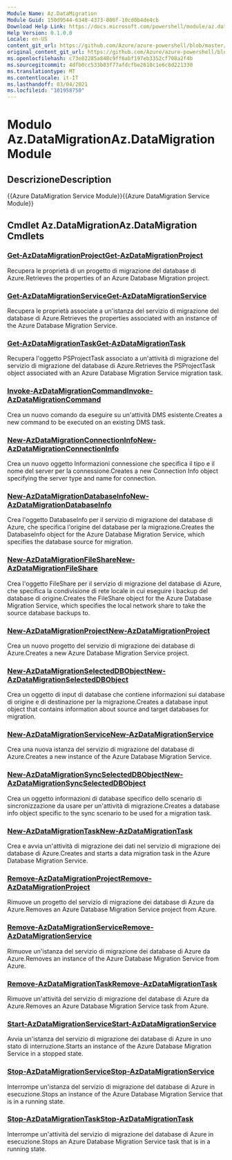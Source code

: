 ```yaml
---
Module Name: Az.DataMigration
Module Guid: 150d9544-6348-4373-806f-10cd0b4de4cb
Download Help Link: https://docs.microsoft.com/powershell/module/az.datamigration
Help Version: 0.1.0.0
Locale: en-US
content_git_url: https://github.com/Azure/azure-powershell/blob/master/src/DataMigration/DataMigration/help/Az.DataMigration.md
original_content_git_url: https://github.com/Azure/azure-powershell/blob/master/src/DataMigration/DataMigration/help/Az.DataMigration.md
ms.openlocfilehash: c73e82285a848c9ff6abf197eb3352cf708a2f4b
ms.sourcegitcommit: 4dfb0cc533b83f77afdcfbe2618c1e6c8d221330
ms.translationtype: MT
ms.contentlocale: it-IT
ms.lasthandoff: 03/04/2021
ms.locfileid: "101958750"
---
```

# <span data-ttu-id="2db48-101">Modulo Az.DataMigration</span><span class="sxs-lookup"><span data-stu-id="2db48-101">Az.DataMigration Module</span></span>
## <span data-ttu-id="2db48-102">Descrizione</span><span class="sxs-lookup"><span data-stu-id="2db48-102">Description</span></span>
<span data-ttu-id="2db48-103">{{Azure DataMigration Service Module}}</span><span class="sxs-lookup"><span data-stu-id="2db48-103">{{Azure DataMigration Service Module}}</span></span>

## <span data-ttu-id="2db48-104">Cmdlet Az.DataMigration</span><span class="sxs-lookup"><span data-stu-id="2db48-104">Az.DataMigration Cmdlets</span></span>
### [<span data-ttu-id="2db48-105">Get-AzDataMigrationProject</span><span class="sxs-lookup"><span data-stu-id="2db48-105">Get-AzDataMigrationProject</span></span>](Get-AzDataMigrationProject.md)
<span data-ttu-id="2db48-106">Recupera le proprietà di un progetto di migrazione del database di Azure.</span><span class="sxs-lookup"><span data-stu-id="2db48-106">Retrieves the properties of an Azure Database Migration project.</span></span>

### [<span data-ttu-id="2db48-107">Get-AzDataMigrationService</span><span class="sxs-lookup"><span data-stu-id="2db48-107">Get-AzDataMigrationService</span></span>](Get-AzDataMigrationService.md)
<span data-ttu-id="2db48-108">Recupera le proprietà associate a un'istanza del servizio di migrazione del database di Azure.</span><span class="sxs-lookup"><span data-stu-id="2db48-108">Retrieves the properties associated with an instance of the Azure Database Migration Service.</span></span> 

### [<span data-ttu-id="2db48-109">Get-AzDataMigrationTask</span><span class="sxs-lookup"><span data-stu-id="2db48-109">Get-AzDataMigrationTask</span></span>](Get-AzDataMigrationTask.md)
<span data-ttu-id="2db48-110">Recupera l'oggetto PSProjectTask associato a un'attività di migrazione del servizio di migrazione del database di Azure.</span><span class="sxs-lookup"><span data-stu-id="2db48-110">Retrieves the PSProjectTask object associated with an Azure Database Migration Service migration task.</span></span>

### [<span data-ttu-id="2db48-111">Invoke-AzDataMigrationCommand</span><span class="sxs-lookup"><span data-stu-id="2db48-111">Invoke-AzDataMigrationCommand</span></span>](Invoke-AzDataMigrationCommand.md)
<span data-ttu-id="2db48-112">Crea un nuovo comando da eseguire su un'attività DMS esistente.</span><span class="sxs-lookup"><span data-stu-id="2db48-112">Creates a new command to be executed on an existing DMS task.</span></span>

### [<span data-ttu-id="2db48-113">New-AzDataMigrationConnectionInfo</span><span class="sxs-lookup"><span data-stu-id="2db48-113">New-AzDataMigrationConnectionInfo</span></span>](New-AzDataMigrationConnectionInfo.md)
<span data-ttu-id="2db48-114">Crea un nuovo oggetto Informazioni connessione che specifica il tipo e il nome del server per la connessione.</span><span class="sxs-lookup"><span data-stu-id="2db48-114">Creates a new Connection Info object specifying the server type and name for connection.</span></span>

### [<span data-ttu-id="2db48-115">New-AzDataMigrationDatabaseInfo</span><span class="sxs-lookup"><span data-stu-id="2db48-115">New-AzDataMigrationDatabaseInfo</span></span>](New-AzDataMigrationDatabaseInfo.md)
<span data-ttu-id="2db48-116">Crea l'oggetto DatabaseInfo per il servizio di migrazione del database di Azure, che specifica l'origine del database per la migrazione.</span><span class="sxs-lookup"><span data-stu-id="2db48-116">Creates the DatabaseInfo object for the Azure Database Migration Service, which specifies the database source for migration.</span></span>

### [<span data-ttu-id="2db48-117">New-AzDataMigrationFileShare</span><span class="sxs-lookup"><span data-stu-id="2db48-117">New-AzDataMigrationFileShare</span></span>](New-AzDataMigrationFileShare.md)
<span data-ttu-id="2db48-118">Crea l'oggetto FileShare per il servizio di migrazione del database di Azure, che specifica la condivisione di rete locale in cui eseguire i backup del database di origine.</span><span class="sxs-lookup"><span data-stu-id="2db48-118">Creates the FileShare object for the Azure Database Migration Service, which specifies the local network share to take the source database backups to.</span></span>

### [<span data-ttu-id="2db48-119">New-AzDataMigrationProject</span><span class="sxs-lookup"><span data-stu-id="2db48-119">New-AzDataMigrationProject</span></span>](New-AzDataMigrationProject.md)
<span data-ttu-id="2db48-120">Crea un nuovo progetto del servizio di migrazione dei database di Azure.</span><span class="sxs-lookup"><span data-stu-id="2db48-120">Creates a new Azure Database Migration Service project.</span></span>

### [<span data-ttu-id="2db48-121">New-AzDataMigrationSelectedDBObject</span><span class="sxs-lookup"><span data-stu-id="2db48-121">New-AzDataMigrationSelectedDBObject</span></span>](New-AzDataMigrationSelectedDBObject.md)
<span data-ttu-id="2db48-122">Crea un oggetto di input di database che contiene informazioni sui database di origine e di destinazione per la migrazione.</span><span class="sxs-lookup"><span data-stu-id="2db48-122">Creates a database input object that contains information about source and target databases for migration.</span></span>

### [<span data-ttu-id="2db48-123">New-AzDataMigrationService</span><span class="sxs-lookup"><span data-stu-id="2db48-123">New-AzDataMigrationService</span></span>](New-AzDataMigrationService.md)
<span data-ttu-id="2db48-124">Crea una nuova istanza del servizio di migrazione del database di Azure.</span><span class="sxs-lookup"><span data-stu-id="2db48-124">Creates a new instance of the Azure Database Migration Service.</span></span>

### [<span data-ttu-id="2db48-125">New-AzDataMigrationSyncSelectedDBObject</span><span class="sxs-lookup"><span data-stu-id="2db48-125">New-AzDataMigrationSyncSelectedDBObject</span></span>](New-AzDataMigrationSyncSelectedDBObject.md)
<span data-ttu-id="2db48-126">Crea un oggetto informazioni di database specifico dello scenario di sincronizzazione da usare per un'attività di migrazione.</span><span class="sxs-lookup"><span data-stu-id="2db48-126">Creates a database info object specific to the sync scenario to be used for a migration task.</span></span>

### [<span data-ttu-id="2db48-127">New-AzDataMigrationTask</span><span class="sxs-lookup"><span data-stu-id="2db48-127">New-AzDataMigrationTask</span></span>](New-AzDataMigrationTask.md)
<span data-ttu-id="2db48-128">Crea e avvia un'attività di migrazione dei dati nel servizio di migrazione dei database di Azure.</span><span class="sxs-lookup"><span data-stu-id="2db48-128">Creates and starts a data migration task in the Azure Database Migration Service.</span></span>

### [<span data-ttu-id="2db48-129">Remove-AzDataMigrationProject</span><span class="sxs-lookup"><span data-stu-id="2db48-129">Remove-AzDataMigrationProject</span></span>](Remove-AzDataMigrationProject.md)
<span data-ttu-id="2db48-130">Rimuove un progetto del servizio di migrazione dei database di Azure da Azure.</span><span class="sxs-lookup"><span data-stu-id="2db48-130">Removes an Azure Database Migration Service project from Azure.</span></span>

### [<span data-ttu-id="2db48-131">Remove-AzDataMigrationService</span><span class="sxs-lookup"><span data-stu-id="2db48-131">Remove-AzDataMigrationService</span></span>](Remove-AzDataMigrationService.md)
<span data-ttu-id="2db48-132">Rimuove un'istanza del servizio di migrazione dei database di Azure da Azure.</span><span class="sxs-lookup"><span data-stu-id="2db48-132">Removes an instance of the Azure Database Migration Service from Azure.</span></span>

### [<span data-ttu-id="2db48-133">Remove-AzDataMigrationTask</span><span class="sxs-lookup"><span data-stu-id="2db48-133">Remove-AzDataMigrationTask</span></span>](Remove-AzDataMigrationTask.md)
<span data-ttu-id="2db48-134">Rimuove un'attività del servizio di migrazione del database di Azure da Azure.</span><span class="sxs-lookup"><span data-stu-id="2db48-134">Removes an Azure Database Migration Service task from Azure.</span></span>

### [<span data-ttu-id="2db48-135">Start-AzDataMigrationService</span><span class="sxs-lookup"><span data-stu-id="2db48-135">Start-AzDataMigrationService</span></span>](Start-AzDataMigrationService.md)
<span data-ttu-id="2db48-136">Avvia un'istanza del servizio di migrazione dei database di Azure in uno stato di interruzione.</span><span class="sxs-lookup"><span data-stu-id="2db48-136">Starts an instance of the Azure Database Migration Service in a stopped state.</span></span> 

### [<span data-ttu-id="2db48-137">Stop-AzDataMigrationService</span><span class="sxs-lookup"><span data-stu-id="2db48-137">Stop-AzDataMigrationService</span></span>](Stop-AzDataMigrationService.md)
<span data-ttu-id="2db48-138">Interrompe un'istanza del servizio di migrazione del database di Azure in esecuzione.</span><span class="sxs-lookup"><span data-stu-id="2db48-138">Stops an instance of the Azure Database Migration Service that is in a running state.</span></span>

### [<span data-ttu-id="2db48-139">Stop-AzDataMigrationTask</span><span class="sxs-lookup"><span data-stu-id="2db48-139">Stop-AzDataMigrationTask</span></span>](Stop-AzDataMigrationTask.md)
<span data-ttu-id="2db48-140">Interrompe un'attività del servizio di migrazione del database di Azure in esecuzione.</span><span class="sxs-lookup"><span data-stu-id="2db48-140">Stops an  Azure Database Migration Service task that is in a running state.</span></span>

